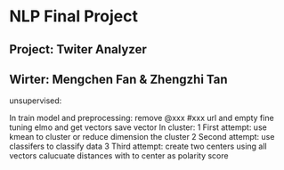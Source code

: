 # NLP Final Project

## Project: Twiter Analyzer

## Wirter: Mengchen Fan & Zhengzhi Tan


  unsupervised: 

  In train model and preprocessing:
    remove @xxx #xxx url and empty 
    fine tuning elmo and get vectors
    save vector 
In cluster:
    1 First attempt:
    use kmean to cluster 
    or reduce dimension the cluster
    2 Second attempt:
  use classifers to classify data
    3 Third attempt:
    create two centers using all vectors
    calucuate distances with to center as polarity score
